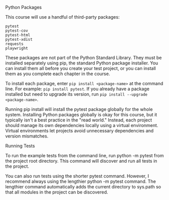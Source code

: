 Python Packages

This course will use a handful of third-party packages:

    pytest
    pytest-cov
    pytest-html
    pytest-xdist
    requests
    playwright

These packages are not part of the Python Standard Library. They must be installed separately using pip, the standard Python package installer. You can install them all before you create your test project, or you can install them as you complete each chapter in the course.

To install each package, enter `pip install <package-name>` at the command line. For example: `pip install pytest`. If you already have a package installed but need to upgrade its version, run `pip install --upgrade <package-name>`.

Running pip install will install the pytest package globally for the whole system. Installing Python packages globally is okay for this course, but it typically isn't a best practice in the "read world." Instead, each project should manage its own dependencies locally using a virtual environment. Virtual environments let projects avoid unnecessary dependencies and version mismatches.

Running Tests

To run the example tests from the command line, run python -m pytest from the project root directory. This command will discover and run all tests in the project.

You can also run tests using the shorter pytest command. However, I recommend always using the lengthier python -m pytest command. The lengthier command automatically adds the current directory to sys.path so that all modules in the project can be discovered.
